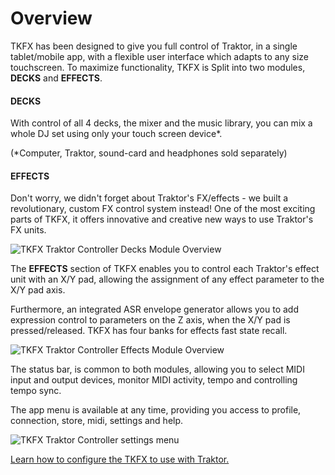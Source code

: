 # Overview

TKFX has been designed to give you full control of Traktor, in a single tablet/mobile app, with a flexible user interface which adapts to any size touchscreen. To maximize functionality, TKFX is Split into two modules, **DECKS** and **EFFECTS**.

#### DECKS

With control of all 4 decks, the mixer and the music library, you can mix a whole DJ set using only your touch screen device\*.

\(\*Computer, Traktor, sound-card and headphones sold separately\)

#### EFFECTS

Don't worry, we didn't forget about Traktor's FX/effects - we built a revolutionary, custom FX control system instead! One of the most exciting parts of TKFX, it offers innovative and creative new ways to use Traktor's FX units.

![TKFX Traktor Controller Decks Module Overview](https://www.imaginando.pt/images/products/tkfx/help/tkfx_traktor_controller_decks_module_overview.png)

The **EFFECTS** section of TKFX enables you to control each Traktor's effect unit with an X/Y pad, allowing the assignment of any effect parameter to the X/Y pad axis.

Furthermore, an integrated ASR envelope generator allows you to add expression control to parameters on the Z axis, when the X/Y pad is pressed/released. TKFX has four banks for effects fast state recall.

![TKFX Traktor Controller Effects Module Overview](https://www.imaginando.pt/images/products/tkfx/help/tkfx_traktor_controller_effects_module_overview.png)

The status bar, is common to both modules, allowing you to select MIDI input and output devices, monitor MIDI activity, tempo and controlling tempo sync.

The app menu is available at any time, providing you access to profile, connection, store, midi, settings and help.

![TKFX Traktor Controller settings menu](https://www.imaginando.pt/images/products/tkfx/help/tkfx_traktor_controller_menu.png)

[Learn how to configure the TKFX to use with Traktor.](https://www.imaginando.pt/products/tkfx/help/setup)

